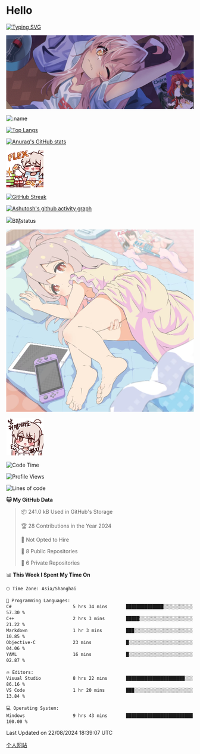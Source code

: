 # Hello

[![Typing SVG](https://readme-typing-svg.demolab.com?font=Fira+Code&pause=1000&color=F78FDE&width=435&lines=%E6%AC%A2%E8%BF%8E%E5%A4%A7%E4%BD%AC%E6%9D%A5%E8%AE%BF0v0)](https://git.io/typing-svg)

![bg.webp](bg.webp)

![:name](https://count.getloli.com/get/@hk416?theme=rule34)

[![Top Langs](https://github-readme-stats.vercel.app/api/top-langs/?username=qq583044063qq&locale=cn&hide=javascript,html,css&theme=tokyonight)](https://github.com/anuraghazra/github-readme-stats)

[![Anurag's GitHub stats](https://github-readme-stats.vercel.app/api?username=qq583044063qq&count_private=true&show_icons=true&locale=cn&theme=tokyonight)](https://github.com/anuraghazra/github-readme-stats)

![baimeng.png](mahiro_flex.png)

[![GitHub Streak](https://streak-stats.demolab.com/?user=qq583044063qq&locale=zh_Hans&theme=tokyonight)](https://git.io/streak-stats)

[![Ashutosh's github activity graph](https://github-readme-activity-graph.vercel.app/graph?username=qq583044063qq&theme=tokyo-night)](https://github.com/ashutosh00710/github-readme-activity-graph)

![B站status](https://stats.justsong.cn/api/bilibili/?id=3931848&lang=zh-CN&theme=dark)

![mahiroshuiyi.jpg](assets/mahiroshuiyi.jpg)

![baimeng.png](mahiro.png)
<!--START_SECTION:waka-->
![Code Time](http://img.shields.io/badge/Code%20Time-1%2C039%20hrs%2035%20mins-blue)

![Profile Views](http://img.shields.io/badge/Profile%20Views-59-blue)

![Lines of code](https://img.shields.io/badge/From%20Hello%20World%20I%27ve%20Written-905.3%20thousand%20lines%20of%20code-blue)

**🐱 My GitHub Data** 

> 📦 241.0 kB Used in GitHub's Storage 
 > 
> 🏆 28 Contributions in the Year 2024
 > 
> 🚫 Not Opted to Hire
 > 
> 📜 8 Public Repositories 
 > 
> 🔑 6 Private Repositories 
 > 
📊 **This Week I Spent My Time On** 

```text
🕑︎ Time Zone: Asia/Shanghai

💬 Programming Languages: 
C#                       5 hrs 34 mins       ██████████████░░░░░░░░░░░   57.30 % 
C++                      2 hrs 3 mins        █████░░░░░░░░░░░░░░░░░░░░   21.22 % 
Markdown                 1 hr 3 mins         ███░░░░░░░░░░░░░░░░░░░░░░   10.85 % 
Objective-C              23 mins             █░░░░░░░░░░░░░░░░░░░░░░░░   04.06 % 
YAML                     16 mins             █░░░░░░░░░░░░░░░░░░░░░░░░   02.87 % 

🔥 Editors: 
Visual Studio            8 hrs 22 mins       ██████████████████████░░░   86.16 % 
VS Code                  1 hr 20 mins        ███░░░░░░░░░░░░░░░░░░░░░░   13.84 % 

💻 Operating System: 
Windows                  9 hrs 43 mins       █████████████████████████   100.00 % 
```


 Last Updated on 22/08/2024 18:39:07 UTC
<!--END_SECTION:waka-->

[个人网站](https://blog.ayatsukinora.org.cn)
